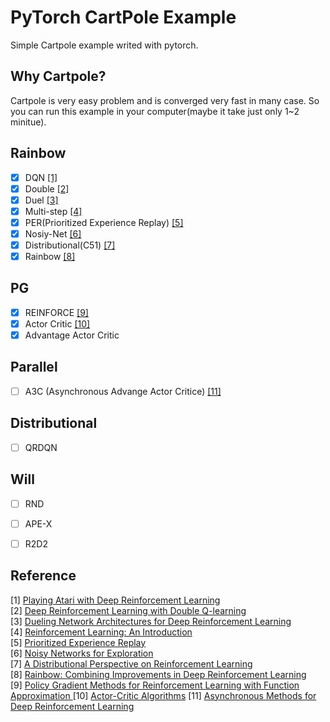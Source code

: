 # PyTorch CartPole Example
Simple Cartpole example writed with pytorch.

## Why Cartpole?
Cartpole is very easy problem and is converged very fast in many case.
So you can run this example in your computer(maybe it take just only 1~2 minitue).

## Rainbow
- [x] DQN [[1]](#reference)
- [x] Double [[2]](#reference)
- [x] Duel [[3]](#reference)
- [x] Multi-step [[4]](#reference)
- [x] PER(Prioritized Experience Replay) [[5]](#reference)
- [x] Nosiy-Net [[6]](#reference)
- [x] Distributional(C51) [[7]](#reference)
- [x] Rainbow [[8]](#reference)

## PG
- [x] REINFORCE [[9]](#reference)
- [x] Actor Critic [[10]](#reference)
- [x] Advantage Actor Critic

## Parallel
- [ ] A3C (Asynchronous Advange Actor Critice) [[11]](#reference)

## Distributional
- [ ] QRDQN

## Will
- [ ] RND
- [ ] APE-X
- [ ] R2D2


## Reference
[1] [Playing Atari with Deep Reinforcement Learning](http://arxiv.org/abs/1312.5602)  
[2] [Deep Reinforcement Learning with Double Q-learning](http://arxiv.org/abs/1509.06461)  
[3] [Dueling Network Architectures for Deep Reinforcement Learning](http://arxiv.org/abs/1511.06581)  
[4] [Reinforcement Learning: An Introduction](http://www.incompleteideas.net/sutton/book/ebook/the-book.html)  
[5] [Prioritized Experience Replay](http://arxiv.org/abs/1511.05952)  
[6] [Noisy Networks for Exploration](https://arxiv.org/abs/1706.10295)  
[7] [A Distributional Perspective on Reinforcement Learning](https://arxiv.org/abs/1707.06887)  
[8] [Rainbow: Combining Improvements in Deep Reinforcement Learning](https://arxiv.org/abs/1710.02298)  
[9] [Policy Gradient Methods for Reinforcement Learning with Function Approximation ](https://papers.nips.cc/paper/1713-policy-gradient-methods-for-reinforcement-learning-with-function-approximation.pdf)
[10] [Actor-Critic Algorithms](https://papers.nips.cc/paper/1786-actor-critic-algorithms.pdf)
[11] [Asynchronous Methods for Deep Reinforcement Learning](https://arxiv.org/pdf/1602.01783.pdf)
